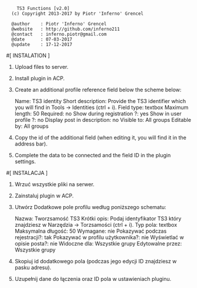         TS3 Functions [v2.0]
      (c) Copyright 2013-2017 by Piotr 'Inferno' Grencel
 
      @author    : Piotr 'Inferno' Grencel
      @website	 : http://github.com/inferno211
      @contact   : inferno.piotr@gmail.com
      @date      : 07-03-2017
      @update    : 17-12-2017


#[ INSTALATION ]
1. Upload files to server.
2. Install plugin in ACP.
3. Create an additional profile reference field below the scheme below:

	Name: TS3 identity
	Short description: Provide the TS3 identifier which you will find in Tools -> Identities (ctrl + i).
	Field type: textbox
	Maximum length: 50
	Required: no
	Show during registration ?: yes
	Show in user profile ?: no
	Display post in description: no
	Visible to: All groups
	Editable by: All groups

4. Copy the id of the additional field (when editing it, you will find it in the address bar).
5. Complete the data to be connected and the field ID in the plugin settings.


#[ INSTALACJA ]
1. Wrzuć wszystkie pliki na serwer.
2. Zainstaluj plugin w ACP.
3. Utwórz Dodatkowe pole profilu według poniższego schematu:

	Nazwa: Tworzsamość TS3
	Krótki opis: Podaj identyfikator TS3 który znajdziesz w Narzędzia -> Torzsamości (ctrl + i).
	Typ pola: textbox
	Maksymalna długość: 50
	Wymagane: nie
	Pokazywać podczas rejestracji?: tak
	Pokazywać w profilu użytkownika?: nie
	Wyświetlać w opisie posta?: nie
	Widoczne dla: Wszystkie grupy
	Edytowalne przez: Wszystkie grupy

4. Skopiuj id dodatkowego pola (podczas jego edycji ID znajdziesz w pasku adresu).
5. Uzupełnij dane do łączenia oraz ID pola w ustawieniach pluginu.